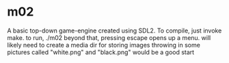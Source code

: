 # m02

A basic top-down game-engine created using SDL2. 
To compile, just invoke make. 
to run, ./m02
beyond that, pressing escape opens up a menu. 
will likely need to create a media dir for storing images
throwing in some pictures called "white.png" and "black.png" would be a good start
